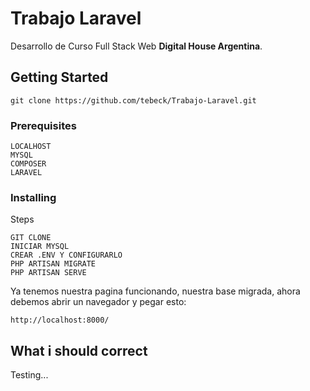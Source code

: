 # Trabajo Laravel

Desarrollo de Curso Full Stack Web **Digital House Argentina**.

## Getting Started
```
git clone https://github.com/tebeck/Trabajo-Laravel.git
```
### Prerequisites

```
LOCALHOST
MYSQL
COMPOSER
LARAVEL
```

### Installing

Steps
```
GIT CLONE
INICIAR MYSQL
CREAR .ENV Y CONFIGURARLO
PHP ARTISAN MIGRATE
PHP ARTISAN SERVE
```
Ya tenemos nuestra pagina funcionando, nuestra base migrada, ahora debemos abrir un navegador y pegar esto:

```
http://localhost:8000/
```
## What i should correct

Testing...

